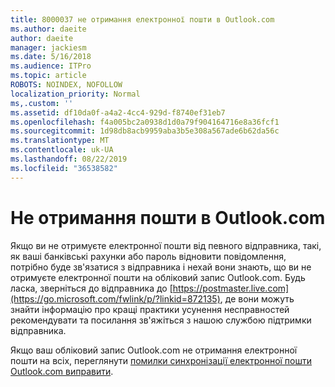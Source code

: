 ```yaml
---
title: 8000037 не отримання електронної пошти в Outlook.com
ms.author: daeite
author: daeite
manager: jackiesm
ms.date: 5/16/2018
ms.audience: ITPro
ms.topic: article
ROBOTS: NOINDEX, NOFOLLOW
localization_priority: Normal
ms,.custom: ''
ms.assetid: df10da0f-a4a2-4cc4-929d-f8740ef31eb7
ms.openlocfilehash: f4a005bc2a0938d1d0a79f904164716e8a36fcf1
ms.sourcegitcommit: 1d98db8acb9959aba3b5e308a567ade6b62da56c
ms.translationtype: MT
ms.contentlocale: uk-UA
ms.lasthandoff: 08/22/2019
ms.locfileid: "36538582"
---
```

# <a name="not-receiving-mail-in-outlookcom"></a>Не отримання пошти в Outlook.com

Якщо ви не отримуєте електронної пошти від певного відправника, такі, як ваші банківські рахунки або пароль відновити повідомлення, потрібно буде зв'язатися з відправника і нехай вони знають, що ви не отримуєте електронної пошти на обліковий запис Outlook.com. Будь ласка, зверніться до відправника до [https://postmaster.live.com](https://go.microsoft.com/fwlink/p/?linkid=872135), де вони можуть знайти інформацію про кращі практики усунення несправностей рекомендувати та посилання зв'яжіться з нашою службою підтримки відправника.
  
Якщо ваш обліковий запис Outlook.com не отримання електронної пошти на всіх, переглянути [помилки синхронізації електронної пошти Outlook.com виправити](https://go.microsoft.com/fwlink/p/?linkid=874363).
  

